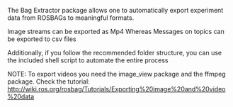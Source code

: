 The Bag Extractor package allows one to automatically export experiment data from ROSBAGs to meaningful formats.

Image streams can be exported as Mp4
Whereas Messages on topics can be exported to csv files

Additionally, if you follow the recommended folder structure, you can use the included shell script to automate the entire process

NOTE: To export videos you need the image_view package and the ffmpeg package. Check the tutorial: http://wiki.ros.org/rosbag/Tutorials/Exporting%20image%20and%20video%20data